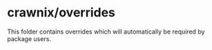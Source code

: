 # crawnix/overrides

This folder contains overrides which will automatically be required by package users.
